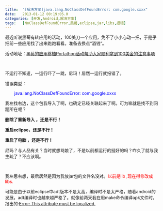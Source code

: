 ```yaml
---
title:	"[解决方案]java.lang.NoClassDefFoundError: com.google.xxxx"
date:	2013-01-12 00:19:05.0
categories:	[开发,Android,解决方案]
tags:	[NoClassDefFoundError,黑莓,eclipse,jar,libs,报错]
---
```


最近听说黑莓有转应用的活动，100美刀一个应用，免不了小小心动一把，于是乎把前一些应用找了出来跑跑看看。准备去换点“酒钱”。

活动地址：<a href="http://blog.sina.com.cn/s/blog_6a64552f0101e4qx.html">黑莓的应用移植Portathon活动帮助大家顺利拿到100美金的注意事项</a>

&nbsp;

不运行不知道，一运行吓了一跳，尼玛！居然一运行就报错了。

错误类型：
<p style="padding-left: 30px;"><span style="color: #0000ff;">java.lang.NoClassDefFoundError: com.google.xxxx</span></p>
我左找右边，这个包我导入了啊，也确定已经关联起来了啊。可为嘛就是找不到问题所在呢？

<!--more-->

<strong>删除了重新导入 ，还是不行！</strong>

<strong>重启eclipse，还是不行！</strong>

<strong>重启了电脑 ，还是不行！</strong>

尼玛？与人品有关？当时就想骂娘了，不是以前都运行的挺好的吗？咋久了就与我生疏了？不应该啊。

&nbsp;

我左思右想，最后居然是因为我放jar包的文件名没对。<span style="color: #ff0000;">以前是lib ,现在得修改成libs.</span>

可能是由于以前eclipse中adt版本不是太高，编译时不是太严格，随着android的发展，adt编译时也越来越严格了。就像前两天我在用make命令编译apk文件时，报出的:<a title="链向 【解决方案】Error: This attribute must be localized. 的固定链接" href="http://www.krislq.com/2013/01/solution_error_the_attribute_must_be_localized/" rel="bookmark">Error: This attribute must be localized.</a>
